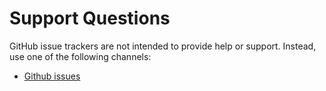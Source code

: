 # Support Questions

GitHub issue trackers are not intended to provide help or support. Instead, use one of the following channels:

- [Github issues](https://github.com/vendor/app/issues)
